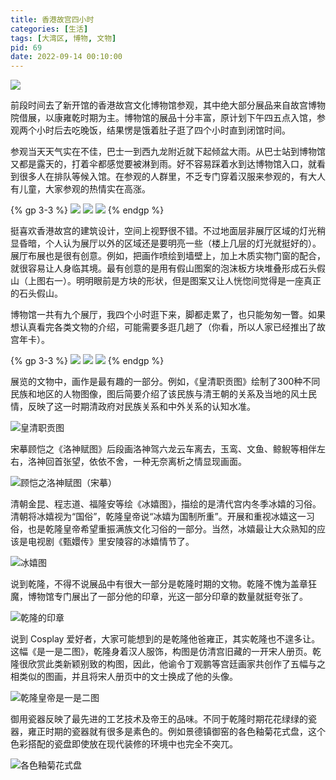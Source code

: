 ```yaml
---
title: 香港故宫四小时
categories: [生活]
tags: [大湾区, 博物, 文物]
pid: 69
date: 2022-09-14 00:10:00
---
```


![](https://cos.pinlyu.com/posts/2022/69-hkpm.webp)

前段时间去了新开馆的香港故宫文化博物馆参观，其中绝大部分展品来自故宫博物院借展，以康雍乾时期为主。博物馆的展品十分丰富，原计划下午四五点入馆，参观两个小时后去吃晚饭，结果愣是饿着肚子逛了四个小时直到闭馆时间。
<!-- more -->

参观当天天气实在不佳，巴士一到西九龙附近就下起倾盆大雨。从巴士站到博物馆又都是露天的，打着伞都感觉要被淋到雨。好不容易踩着水到达博物馆入口，就看到很多人在排队等候入馆。在参观的人群里，不乏专门穿着汉服来参观的，有大人有儿童，大家参观的热情实在高涨。

{% gp 3-3 %}
![](https://cos.pinlyu.com/posts/2022/69-museum1.webp)
![](https://cos.pinlyu.com/posts/2022/69-museum2.webp)
![](https://cos.pinlyu.com/posts/2022/69-museum3.webp)
{% endgp %}

挺喜欢香港故宫的建筑设计，空间上视野很不错。不过地面层非展厅区域的灯光稍显昏暗，个人认为展厅以外的区域还是要明亮一些（楼上几层的灯光就挺好的）。展厅布展也是很有创意。例如，把画作喷绘到墙壁上，加上木质实物门窗的配合，就很容易让人身临其境。最有创意的是用有假山图案的泡沫板方块堆叠形成石头假山（上图右一）。明明眼前是方块的形状，但是图案又让人恍惚间觉得是一座真正的石头假山。

博物馆一共有九个展厅，我四个小时逛下来，脚都走累了，也只能匆匆一瞥。如果想认真看完各类文物的介绍，可能需要多逛几趟了（你看，所以人家已经推出了故宫年卡）。

{% gp 3-3 %}
![](https://cos.pinlyu.com/posts/2022/69-shuangfugongbi.webp)
![](https://cos.pinlyu.com/posts/2022/69-huoguo.webp)
![](https://cos.pinlyu.com/posts/2022/69-daqingyuxi.webp)
{% endgp %}

展览的文物中，画作是最有趣的一部分。例如，《皇清职贡图》绘制了300种不同民族和地区的人物图像，图后简要介绍了该民族与清王朝的关系及当地的风土民情，反映了这一时期清政府对民族关系和中外关系的认知水准。

![皇清职贡图](https://cos.pinlyu.com/posts/2022/69-zhigongtu.webp#600x)

宋摹顾恺之《洛神赋图》后段画洛神驾六龙云车离去，玉鸾、文鱼、鲸鲵等相伴左右，洛神回首张望，依依不舍，一种无奈离析之情显现画面。

![顾恺之洛神赋图（宋摹）](https://cos.pinlyu.com/posts/2022/69-luoshenfutu.webp#600x)

清朝金昆、程志道、福隆安等绘《冰嬉图》，描绘的是清代宫内冬季冰嬉的习俗。清朝将冰嬉视为“国俗”，乾隆皇帝说“冰嬉为国制所重”。开展和重视冰嬉这一习俗，也是乾隆皇帝希望重振满族文化习俗的一部分。当然，冰嬉最让大众熟知的应该是电视剧《甄嬛传》里安陵容的冰嬉情节了。

![冰嬉图](https://cos.pinlyu.com/posts/2022/69-bingxitu.webp#600x)

说到乾隆，不得不说展品中有很大一部分是乾隆时期的文物。乾隆不愧为盖章狂魔，博物馆专门展出了一部分他的印章，光这一部分印章的数量就挺夸张了。

![乾隆的印章](https://cos.pinlyu.com/posts/2022/69-qianlong-yinzhang.webp#600x)

说到 Cosplay 爱好者，大家可能想到的是乾隆他爸雍正，其实乾隆也不遑多让。这幅《是一是二图》，乾隆身着汉人服饰，构图是仿清宫旧藏的一开宋人册页。乾隆很欣赏此类新颖别致的构图，因此，他谕令丁观鹏等宫廷画家共创作了五幅与之相类似的图画，并且将宋人册页中的文士换成了他的头像。

![乾隆皇帝是一是二图](https://cos.pinlyu.com/posts/2022/69-shiyishier.webp#500x)

御用瓷器反映了最先进的工艺技术及帝王的品味。不同于乾隆时期花花绿绿的瓷器，雍正时期的瓷器就有很多是素色的。例如景德镇御窑的各色釉菊花式盘，这个色彩搭配的瓷盘即使放在现代装修的环境中也完全不突兀。

![各色釉菊花式盘](https://cos.pinlyu.com/posts/2022/69-yongzheng-cipan.webp#600x)